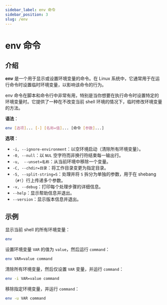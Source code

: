 ```yaml
---
sidebar_label: env 命令
sidebar_position: 3
slug: /env
---
```


# env 命令



## 介绍

**env** 是一个用于显示或设置环境变量的命令。在 Linux 系统中，它通常用于在运行命令时设置临时环境变量，以影响该命令的行为。

env 命令在脚本和命令行中非常有用，特别是当你想要在执行命令时设置特定的环境变量时。它提供了一种在不改变当前 shell 环境的情况下，临时修改环境变量的方法。

**语法**：

```bash
env [选项]... [-] [名称=值]... [命令 [参数]...]
```

**选项**：

- `-i, --ignore-environment`：以空环境启动（清除所有环境变量）。
- `-0, --null`：以 `NUL` 空字符而非换行符结束每一输出行。
- `-u,  --unset=名称`：从当前环境中移除一个变量。
- `-C, --chdir=目录`：将工作目录变更为指定目录。
- `-S, --split-string=S`：处理并将 `S` 拆分为单独的参数，用于在 shebang（`#!`）行上传递多个参数。
- `-v, --debug`：打印每个处理步骤的详细信息。
- `--help`：显示帮助信息并退出。
- `--version`：显示版本信息并退出。



## 示例

显示当前 shell 的所有环境变量：

```bash
env
```

设置环境变量 `VAR` 的值为 `value`，然后运行 `command`：

```bash
env VAR=value command
```

清除所有环境变量，然后仅设置 `VAR` 变量，并运行 `command`：

```bash
env -i VAR=value command
```

移除指定环境变量，并运行 `command`：

```bash
env -u VAR command
```

